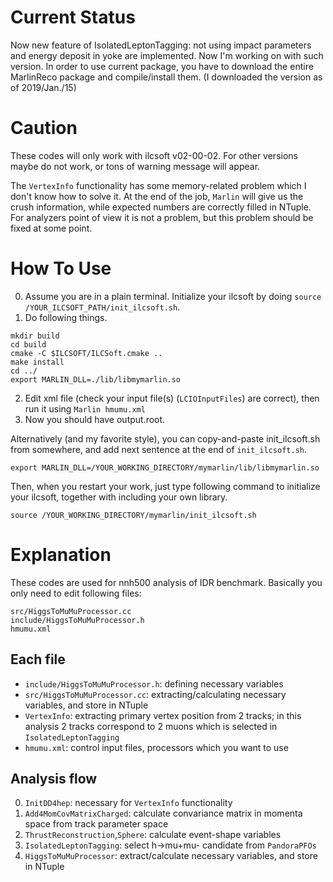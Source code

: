 # Current Status
Now new feature of IsolatedLeptonTagging: not using impact parameters and energy deposit in yoke are implemented.
Now I'm working on with such version.
In order to use current package, you have to download the entire MarlinReco package and compile/install them.
(I downloaded the version as of 2019/Jan./15)

# Caution
These codes will only work with ilcsoft v02-00-02.
For other versions maybe do not work, or tons of warning message will appear.

The `VertexInfo` functionality has some memory-related problem which I don't know how to solve it.
At the end of the job, `Marlin` will give us the crush information, while expected numbers are correctly filled in NTuple.
For analyzers point of view it is not a problem, but this problem should be fixed at some point.


# How To Use
0. Assume you are in a plain terminal. Initialize your ilcsoft by doing `source /YOUR_ILCSOFT_PATH/init_ilcsoft.sh`.
1. Do following things.  
```
mkdir build
cd build  
cmake -C $ILCSOFT/ILCSoft.cmake ..  
make install  
cd ../  
export MARLIN_DLL=./lib/libmymarlin.so
```  
2. Edit xml file (check your input file(s) (`LCIOInputFiles`) are correct), then run it using `Marlin hmumu.xml`
3. Now you should have output.root.

Alternatively (and my favorite style), you can copy-and-paste init_ilcsoft.sh from somewhere, and add next sentence at the end of `init_ilcsoft.sh`.  
```
export MARLIN_DLL=/YOUR_WORKING_DIRECTORY/mymarlin/lib/libmymarlin.so
```
Then, when you restart your work, just type following command to initialize your ilcsoft, together with including your own library.
```
source /YOUR_WORKING_DIRECTORY/mymarlin/init_ilcsoft.sh
```

# Explanation
These codes are used for nnh500 analysis of IDR benchmark.
Basically you only need to edit following files:
```
src/HiggsToMuMuProcessor.cc  
include/HiggsToMuMuProcessor.h  
hmumu.xml
```

## Each file
- `include/HiggsToMuMuProcessor.h`: defining necessary variables
- `src/HiggsToMuMuProcessor.cc`: extracting/calculating necessary variables, and store in NTuple
- `VertexInfo`: extracting primary vertex position from 2 tracks; in this analysis 2 tracks correspond to 2 muons which is selected in `IsolatedLeptonTagging`
- `hmumu.xml`: control input files, processors which you want to use

## Analysis flow
0. `InitDD4hep`: necessary for `VertexInfo` functionality
1. `Add4MomCovMatrixCharged`: calculate convariance matrix in momenta space from track parameter space
2. `ThrustReconstruction`,`Sphere`: calculate event-shape variables
3. `IsolatedLeptonTagging`: select h->mu+mu- candidate from `PandoraPFOs`
4. `HiggsToMuMuProcessor`: extract/calculate necessary variables, and store in NTuple
